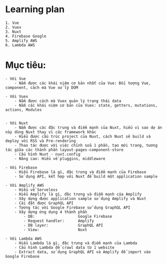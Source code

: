 # Learning plan
	1. Vue 					
	2. Vuex 				
	3. Nuxt 				
	4. Firebase Google		
	5. Amplify AWS			
	6. Lambda AWS			

# Mục tiêu:
	- Với Vue
		- Nắm được các khái niệm cơ bản nhất của Vue: Đối tượng Vue, component, cách mà Vue xử lý DOM

	- Với Vuex
		- Nắm được cách mà Vuex quản lý trạng thái data
		- Nắm các khái niệm cơ bản của Vuex: state, getters, mutations, actions, Modules


	- Với Nuxt
		- Nắm được các đặc trung và điểm mạnh của Nuxt, hiểu vì sao dự án này dùng Nuxt thay vì các framework khác
		- Hiểu được cấu trúc project của Nuxt, cách Nuxt sẽ build và deploy với RSS và Pre-rendering
		- Thao tác được với việc chỉnh sửa 1 phần, tạo mới trang, tương tác giữa các thành phần layout-pages-component-store
		- Cấu hình Nuxt - nuxt.config
		- Nâng cao: Hiểu về pluggins, middleware

	- Với Firebase
		- Hiểu Firebase là gì, đặc trưng và điểm mạnh của Firebase
		- Sử dụng API, kết hợp với Nuxt để build một application sample

	- Với Amplify AWS
		- Hiểu về Serveless
		- Hiểu Amplify là gì, đặc trưng và điểm mạnh của Amplify
		- Xây dựng được application sample sử dụng Amplify và Nuxt
		- Cài đặt được GraphQL API
		- Tương tác với Google Firebase sử dụng GraphQL API
		- Xây dựng ứng dụng 4 thành phần 
			- DB: 					Google Firebase
			- Request handler: 		Amplify
			- DB layer: 			GraphQL API
			- View: 				Nuxt

	- Với Lambda AWS
		- Hiểu Lambda là gì, đặc trưng và điểm mạnh của Lambda
		- Cấu hình Lambda để crawl data từ 1 website
		- Extract data, sử dụng GraphQL API và Amplify để import vào Google Firebase


